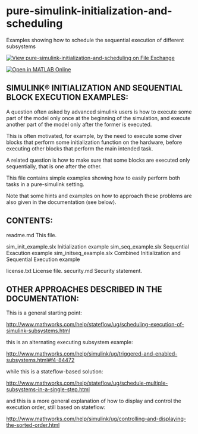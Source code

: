 # pure-simulink-initialization-and-scheduling
Examples showing how to schedule the sequential execution of different subsystems

[![View pure-simulink-initialization-and-scheduling on File Exchange](https://www.mathworks.com/matlabcentral/images/matlab-file-exchange.svg)](https://www.mathworks.com/matlabcentral/fileexchange/54806-pure-simulink-initialization-and-scheduling)

[![Open in MATLAB Online](https://www.mathworks.com/images/responsive/global/open-in-matlab-online.svg)](https://matlab.mathworks.com/open/github/v1?repo=giampy1969/pure-simulink-initialization-and-scheduling)

SIMULINK&reg; INITIALIZATION AND SEQUENTIAL BLOCK EXECUTION EXAMPLES:
----------------------------------------------------------------

A question often asked by advanced simulink users is how to execute
some part of the model only once at the beginning of the simulation,
and execute another part of the model only after the former is executed.

This is often motivated, for example, by the need to execute some 
diver blocks that perform some initialization function on the hardware, 
before executing other blocks that perform the main intended task.

A related question is how to make sure that some blocks are executed only
sequentially, that is one after the other.

This file contains simple examples showing how to easily perform both 
tasks in a pure-simulink setting.

Note that some hints and examples on how to approach these problems are also
given in the documentation (see below).


CONTENTS:
---------

readme.md               This file.

sim_init_example.slx    Initialization example
sim_seq_example.slx     Sequential Exacution example
sim_initseq_example.slx Combined Initialization and Sequential Execution example

license.txt             License file.
security.md             Security statement.


OTHER APPROACHES DESCRIBED IN THE DOCUMENTATION:
------------------------------------------------

This is a general starting point:

http://www.mathworks.com/help/stateflow/ug/scheduling-execution-of-simulink-subsystems.html

this is an alternating executing subsystem example:

http://www.mathworks.com/help/simulink/ug/triggered-and-enabled-subsystems.html#f4-84472

while this is a stateflow-based solution:

http://www.mathworks.com/help/stateflow/ug/schedule-multiple-subsystems-in-a-single-step.html

and this is a more general explanation of how to display and control the 
execution order, still based on stateflow:

http://www.mathworks.com/help/simulink/ug/controlling-and-displaying-the-sorted-order.html

